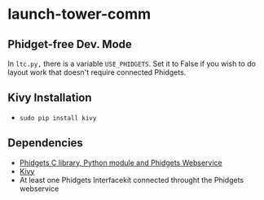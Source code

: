 # launch-tower-comm

## Phidget-free Dev. Mode

In `ltc.py,` there is a variable `USE_PHIDGETS`. Set it to False if you wish
to do layout work that doesn't require connected Phidgets.

## Kivy Installation

* `sudo pip install kivy`

## Dependencies

* [Phidgets C library, Python module and Phidgets Webservice](http://www.phidgets.com/docs/Software_Overview#Operating_System_Support)
* [Kivy](http://kivy.org/#download)
* At least one Phidgets Interfacekit connected throught the Phidgets webservice 
